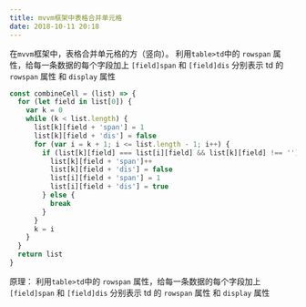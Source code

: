 ```yaml
---
title: mvvm框架中表格合并单元格
date: 2018-10-11 20:18
---
```


在`mvvm`框架中，表格合并单元格的方（竖向）。
利用`table>td`中的 `rowspan` 属性，给每一条数据的每个字段加上 `[field]span` 和 `[field]dis`
分别表示 td 的 `rowspan` 属性 和 `display` 属性

<!-- more -->

```javascript
const combineCell = (list) => {
  for (let field in list[0]) {
    var k = 0
    while (k < list.length) {
      list[k][field + 'span'] = 1
      list[k][field + 'dis'] = false
      for (var i = k + 1; i <= list.length - 1; i++) {
        if (list[k][field] === list[i][field] && list[k][field] !== '') {
          list[k][field + 'span']++
          list[k][field + 'dis'] = false
          list[i][field + 'span'] = 1
          list[i][field + 'dis'] = true
        } else {
          break
        }
      }
      k = i
    }
  }
  return list
}
```
原理： 利用`table>td`中的 `rowspan` 属性，给每一条数据的每个字段加上 `[field]span` 和 `[field]dis`
分别表示 td 的 `rowspan` 属性 和 `display` 属性